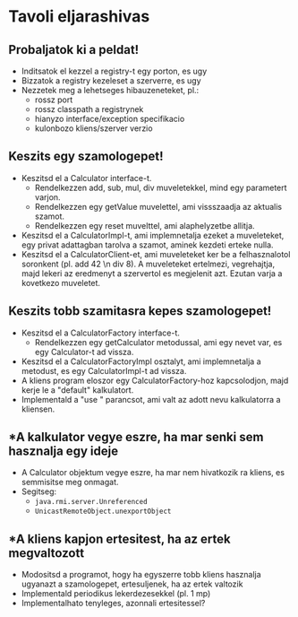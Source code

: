 Tavoli eljarashivas
===

Probaljatok ki a peldat!
---

* Inditsatok el kezzel a registry-t egy porton, es ugy
* Bizzatok a registry kezeleset a szerverre, es ugy
* Nezzetek meg a lehetseges hibauzeneteket, pl.:
  * rossz port
  * rossz classpath a registrynek
  * hianyzo interface/exception specifikacio
  * kulonbozo kliens/szerver verzio

Keszits egy szamologepet!
---

* Keszitsd el a Calculator interface-t.
  * Rendelkezzen add, sub, mul, div muveletekkel, mind egy parametert varjon.
  * Rendelkezzen egy getValue muvelettel, ami vissszaadja az aktualis szamot.
  * Rendelkezzen egy reset muvelttel, ami alaphelyzetbe allitja.
* Keszitsd el a CalculatorImpl-t, ami implemnetalja ezeket a muveleteket, egy privat adattagban tarolva a szamot, aminek kezdeti erteke nulla.
* Keszitsd el a CalculatorClient-et, ami muveleteket ker be a felhasznalotol soronkent (pl. add 42 \n div 8).
  A muveleteket ertelmezi, vegrehajtja, majd lekeri az eredmenyt a szervertol es megjelenit azt.
  Ezutan varja a kovetkezo muveletet.

Keszits tobb szamitasra kepes szamologepet!
---

* Keszitsd el a CalculatorFactory interface-t.
  * Rendelkezzen egy getCalculator metodussal, ami egy nevet var, es egy Calculator-t ad vissza.
* Keszitsd el a CalculatorFactoryImpl osztalyt, ami implemnetalja a metodust, es egy CalculatorImpl-t ad vissza.
* A kliens program eloszor egy CalculatorFactory-hoz kapcsolodjon, majd kerje le a "default" kalkulatort.
* Implementald a "use <name>" parancsot, ami valt az adott nevu kalkulatorra a kliensen.

*A kalkulator vegye eszre, ha mar senki sem hasznalja egy ideje
---

* A Calculator objektum vegye eszre, ha mar nem hivatkozik ra kliens, es semmisitse meg onmagat.
* Segitseg:
  * `java.rmi.server.Unreferenced`
  * `UnicastRemoteObject.unexportObject`

*A kliens kapjon ertesitest, ha az ertek megvaltozott
---

* Modositsd a programot, hogy ha egyszerre tobb kliens hasznalja ugyanazt a szamologepet, ertesuljenek, ha az ertek valtozik
* Implementald periodikus lekerdezesekkel (pl. 1 mp)
* Implementalhato tenyleges, azonnali ertesitessel?